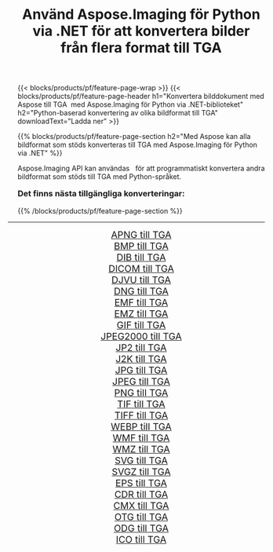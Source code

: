 ﻿---
title: Använd Aspose.Imaging för Python via .NET för att konvertera bilder från flera format till TGA 
weight: 3920
url: /sv/python-net/conversion/to/tga/ 
lang: sv
langdirlevel: 2
locales: zh-hans,ja,it,ru,de,es,fr,nl,id,lt,pl,pt,vi,tr,ko,zh-hant,ar,hi,th,sv,cs,uk,he
description: Du kan använda Aspose.Imaging för Python via .NET-biblioteket för att konvertera från en mängd olika format till TGA
---

{{< blocks/products/pf/feature-page-wrap >}}
{{< blocks/products/pf/feature-page-header h1="Konvertera bilddokument med Aspose till TGA  med Aspose.Imaging för Python via .NET-biblioteket" h2="Python-baserad konvertering av olika bildformat till TGA" downloadText="Ladda ner" >}}


{{% blocks/products/pf/feature-page-section  h2="Med Aspose kan alla bildformat som stöds konverteras till TGA med Aspose.Imaging för Python via .NET" %}}
<p align=justify>Aspose.Imaging API kan användas   för att programmatiskt konvertera andra bildformat som stöds till TGA med Python-språket.</p>
<h3 style="margin-top:16px;">
Det finns nästa tillgängliga konverteringar:
</h3>
{{% /blocks/products/pf/feature-page-section %}}
<div class="container-fluid productfamilypage bg-gray">
    <div class="convertypes bg-gray agp-content section">
        <div class="container">
		<hr style="margin-left:-20px;"/>
		<div class="row other-converters" style="gap: 10px;font-size: 19px;text-align:center;">
		    <div class='col-md-3 other-converter remove-lp remove-rp'><a href="/imaging/sv/python-net/conversion/apng-to-tga/" style="padding:15px;">APNG till TGA</a></div>
<div class='col-md-3 other-converter remove-lp remove-rp'><a href="/imaging/sv/python-net/conversion/bmp-to-tga/" style="padding:15px;">BMP till TGA</a></div>
<div class='col-md-3 other-converter remove-lp remove-rp'><a href="/imaging/sv/python-net/conversion/dib-to-tga/" style="padding:15px;">DIB till TGA</a></div>
<div class='col-md-3 other-converter remove-lp remove-rp'><a href="/imaging/sv/python-net/conversion/dicom-to-tga/" style="padding:15px;">DICOM till TGA</a></div>
<div class='col-md-3 other-converter remove-lp remove-rp'><a href="/imaging/sv/python-net/conversion/djvu-to-tga/" style="padding:15px;">DJVU till TGA</a></div>
<div class='col-md-3 other-converter remove-lp remove-rp'><a href="/imaging/sv/python-net/conversion/dng-to-tga/" style="padding:15px;">DNG till TGA</a></div>
<div class='col-md-3 other-converter remove-lp remove-rp'><a href="/imaging/sv/python-net/conversion/emf-to-tga/" style="padding:15px;">EMF till TGA</a></div>
<div class='col-md-3 other-converter remove-lp remove-rp'><a href="/imaging/sv/python-net/conversion/emz-to-tga/" style="padding:15px;">EMZ till TGA</a></div>
<div class='col-md-3 other-converter remove-lp remove-rp'><a href="/imaging/sv/python-net/conversion/gif-to-tga/" style="padding:15px;">GIF till TGA</a></div>
<div class='col-md-3 other-converter remove-lp remove-rp'><a href="/imaging/sv/python-net/conversion/jpeg2000-to-tga/" style="padding:15px;">JPEG2000 till TGA</a></div>
<div class='col-md-3 other-converter remove-lp remove-rp'><a href="/imaging/sv/python-net/conversion/jp2-to-tga/" style="padding:15px;">JP2 till TGA</a></div>
<div class='col-md-3 other-converter remove-lp remove-rp'><a href="/imaging/sv/python-net/conversion/j2k-to-tga/" style="padding:15px;">J2K till TGA</a></div>
<div class='col-md-3 other-converter remove-lp remove-rp'><a href="/imaging/sv/python-net/conversion/jpg-to-tga/" style="padding:15px;">JPG till TGA</a></div>
<div class='col-md-3 other-converter remove-lp remove-rp'><a href="/imaging/sv/python-net/conversion/jpeg-to-tga/" style="padding:15px;">JPEG till TGA</a></div>
<div class='col-md-3 other-converter remove-lp remove-rp'><a href="/imaging/sv/python-net/conversion/png-to-tga/" style="padding:15px;">PNG till TGA</a></div>
<div class='col-md-3 other-converter remove-lp remove-rp'><a href="/imaging/sv/python-net/conversion/tif-to-tga/" style="padding:15px;">TIF till TGA</a></div>
<div class='col-md-3 other-converter remove-lp remove-rp'><a href="/imaging/sv/python-net/conversion/tiff-to-tga/" style="padding:15px;">TIFF till TGA</a></div>
<div class='col-md-3 other-converter remove-lp remove-rp'><a href="/imaging/sv/python-net/conversion/webp-to-tga/" style="padding:15px;">WEBP till TGA</a></div>
<div class='col-md-3 other-converter remove-lp remove-rp'><a href="/imaging/sv/python-net/conversion/wmf-to-tga/" style="padding:15px;">WMF till TGA</a></div>
<div class='col-md-3 other-converter remove-lp remove-rp'><a href="/imaging/sv/python-net/conversion/wmz-to-tga/" style="padding:15px;">WMZ till TGA</a></div>
<div class='col-md-3 other-converter remove-lp remove-rp'><a href="/imaging/sv/python-net/conversion/svg-to-tga/" style="padding:15px;">SVG till TGA</a></div>
<div class='col-md-3 other-converter remove-lp remove-rp'><a href="/imaging/sv/python-net/conversion/svgz-to-tga/" style="padding:15px;">SVGZ till TGA</a></div>
<div class='col-md-3 other-converter remove-lp remove-rp'><a href="/imaging/sv/python-net/conversion/eps-to-tga/" style="padding:15px;">EPS till TGA</a></div>
<div class='col-md-3 other-converter remove-lp remove-rp'><a href="/imaging/sv/python-net/conversion/cdr-to-tga/" style="padding:15px;">CDR till TGA</a></div>
<div class='col-md-3 other-converter remove-lp remove-rp'><a href="/imaging/sv/python-net/conversion/cmx-to-tga/" style="padding:15px;">CMX till TGA</a></div>
<div class='col-md-3 other-converter remove-lp remove-rp'><a href="/imaging/sv/python-net/conversion/otg-to-tga/" style="padding:15px;">OTG till TGA</a></div>
<div class='col-md-3 other-converter remove-lp remove-rp'><a href="/imaging/sv/python-net/conversion/odg-to-tga/" style="padding:15px;">ODG till TGA</a></div>
<div class='col-md-3 other-converter remove-lp remove-rp'><a href="/imaging/sv/python-net/conversion/ico-to-tga/" style="padding:15px;">ICO till TGA</a></div>
                </div>
        </div>
    </div>
</div>
<br/>

